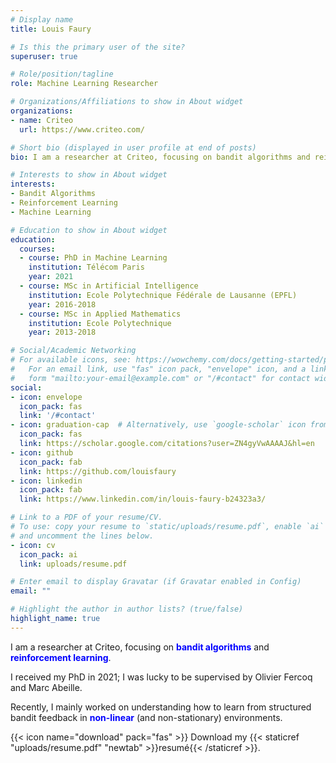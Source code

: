 ```yaml
---
# Display name
title: Louis Faury

# Is this the primary user of the site?
superuser: true

# Role/position/tagline
role: Machine Learning Researcher

# Organizations/Affiliations to show in About widget
organizations:
- name: Criteo
  url: https://www.criteo.com/

# Short bio (displayed in user profile at end of posts)
bio: I am a researcher at Criteo, focusing on bandit algorithms and reinforcement learning.

# Interests to show in About widget
interests:
- Bandit Algorithms
- Reinforcement Learning
- Machine Learning

# Education to show in About widget
education:
  courses:
  - course: PhD in Machine Learning
    institution: Télécom Paris
    year: 2021
  - course: MSc in Artificial Intelligence
    institution: Ecole Polytechnique Fédérale de Lausanne (EPFL)
    year: 2016-2018
  - course: MSc in Applied Mathematics
    institution: Ecole Polytechnique
    year: 2013-2018

# Social/Academic Networking
# For available icons, see: https://wowchemy.com/docs/getting-started/page-builder/#icons
#   For an email link, use "fas" icon pack, "envelope" icon, and a link in the
#   form "mailto:your-email@example.com" or "/#contact" for contact widget.
social:
- icon: envelope
  icon_pack: fas
  link: '/#contact'
- icon: graduation-cap  # Alternatively, use `google-scholar` icon from `ai` icon pack
  icon_pack: fas
  link: https://scholar.google.com/citations?user=ZN4gyVwAAAAJ&hl=en
- icon: github
  icon_pack: fab
  link: https://github.com/louisfaury
- icon: linkedin
  icon_pack: fab
  link: https://www.linkedin.com/in/louis-faury-b24323a3/

# Link to a PDF of your resume/CV.
# To use: copy your resume to `static/uploads/resume.pdf`, enable `ai` icons in `params.toml`, 
# and uncomment the lines below.
- icon: cv
  icon_pack: ai
  link: uploads/resume.pdf

# Enter email to display Gravatar (if Gravatar enabled in Config)
email: ""

# Highlight the author in author lists? (true/false)
highlight_name: true
---
```


I am a researcher at Criteo, focusing on <span style="color:blue">**bandit algorithms**</span> and <span style="color:blue">**reinforcement learning**</span>. 

I received my PhD in 2021; I was lucky to be supervised by Olivier Fercoq and Marc Abeille.

Recently, I mainly worked on understanding how to learn from structured bandit feedback in <span style="color:blue">**non-linear**</span> (and non-stationary) environments. 
 

{{< icon name="download" pack="fas" >}} Download my {{< staticref "uploads/resume.pdf" "newtab" >}}resumé{{< /staticref >}}.
